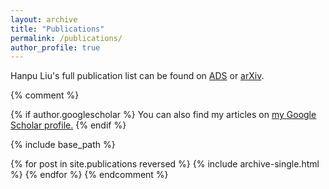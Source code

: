 ```yaml
---
layout: archive
title: "Publications"
permalink: /publications/
author_profile: true
---
```


Hanpu Liu's full publication list can be found on <a href="https://ui.adsabs.harvard.edu/search/q=orcid%3A0000-0003-2488-4667&sort=date+desc" target="_blank" rel="noopener noreferrer">ADS</a><i class="fa fa-fw fa-external-link" aria-hidden="true"></i> or <a href="https://arxiv.org/search/advanced?advanced=&terms-0-term=Hanpu+Liu&terms-0-field=author" target="_blank" rel="noopener noreferrer">arXiv</a><i class="fa fa-fw fa-external-link" aria-hidden="true"></i>.

{% comment %}

{% if author.googlescholar %}
  You can also find my articles on <u><a href="{{author.googlescholar}}">my Google Scholar profile</a>.</u>
{% endif %}

{% include base_path %}

{% for post in site.publications reversed %}
  {% include archive-single.html %}
{% endfor %}
{% endcomment %}
